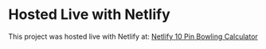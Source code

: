 # Hosted Live with Netlify

This project was hosted live with Netlify at:
[Netlify 10 Pin Bowling Calculator](https://bowling-scoreboard-calculator-react-redux.netlify.app)
